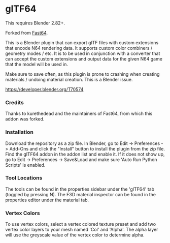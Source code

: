 # glTF64

This requires Blender 2.82+.

Forked from [Fast64](https://github.com/Fast-64/fast64/).

This is a Blender plugin that can export glTF files with custom extensions that encode N64 rendering data. It supports custom color combiners / geometry modes / etc. It is to be used in conjunction with a converter that can accept the custom extensions and output data for the given N64 game that the model will be used in.

Make sure to save often, as this plugin is prone to crashing when creating materials / undoing material creation. This is a Blender issue.

<https://developer.blender.org/T70574>


### Credits
Thanks to kurethedead and the maintainers of Fast64, from which this addon was forked.

### Installation
Download the repository as a zip file. In Blender, go to Edit -> Preferences -> Add-Ons and click the "Install" button to install the plugin from the zip file. Find the glTF64 addon in the addon list and enable it. If it does not show up, go to Edit -> Preferences -> Save&Load and make sure 'Auto Run Python Scripts' is enabled.

### Tool Locations
The tools can be found in the properties sidebar under the 'glTF64' tab (toggled by pressing N).
The F3D material inspector can be found in the properties editor under the material tab.

### Vertex Colors
To use vertex colors, select a vertex colored texture preset and add two vertex color layers to your mesh named 'Col' and 'Alpha'. The alpha layer will use the greyscale value of the vertex color to determine alpha.
